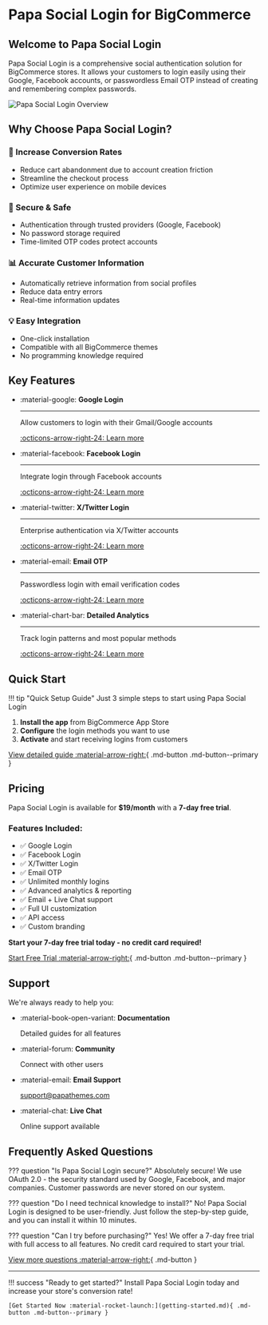 # Papa Social Login for BigCommerce

## Welcome to Papa Social Login

Papa Social Login is a comprehensive social authentication solution for BigCommerce stores. It allows your customers to login easily using their Google, Facebook accounts, or passwordless Email OTP instead of creating and remembering complex passwords.

![Papa Social Login Overview](assets/images/overview.png)

## Why Choose Papa Social Login?

### 🚀 Increase Conversion Rates
- Reduce cart abandonment due to account creation friction
- Streamline the checkout process
- Optimize user experience on mobile devices

### 🔐 Secure & Safe
- Authentication through trusted providers (Google, Facebook)
- No password storage required
- Time-limited OTP codes protect accounts

### 📊 Accurate Customer Information
- Automatically retrieve information from social profiles
- Reduce data entry errors
- Real-time information updates

### 💡 Easy Integration
- One-click installation
- Compatible with all BigCommerce themes
- No programming knowledge required

## Key Features

<div class="grid cards" markdown>

-   :material-google: **Google Login**

    ---

    Allow customers to login with their Gmail/Google accounts

    [:octicons-arrow-right-24: Learn more](features/google-login.md)

-   :material-facebook: **Facebook Login**

    ---

    Integrate login through Facebook accounts

    [:octicons-arrow-right-24: Learn more](features/facebook-login.md)

-   :material-twitter: **X/Twitter Login**

    ---

    Enterprise authentication via X/Twitter accounts

    [:octicons-arrow-right-24: Learn more](features/twitter-login.md)

-   :material-email: **Email OTP**

    ---

    Passwordless login with email verification codes

    [:octicons-arrow-right-24: Learn more](features/otp-login.md)

-   :material-chart-bar: **Detailed Analytics**

    ---

    Track login patterns and most popular methods

    [:octicons-arrow-right-24: Learn more](management/dashboard.md)

</div>

## Quick Start

!!! tip "Quick Setup Guide"
    Just 3 simple steps to start using Papa Social Login

1. **Install the app** from BigCommerce App Store
2. **Configure** the login methods you want to use
3. **Activate** and start receiving logins from customers

[View detailed guide :material-arrow-right:](getting-started.md){ .md-button .md-button--primary }

## Pricing

Papa Social Login is available for **$19/month** with a **7-day free trial**.

### Features Included:
- ✅ Google Login
- ✅ Facebook Login  
- ✅ X/Twitter Login
- ✅ Email OTP
- ✅ Unlimited monthly logins
- ✅ Advanced analytics & reporting
- ✅ Email + Live Chat support
- ✅ Full UI customization
- ✅ API access
- ✅ Custom branding

**Start your 7-day free trial today - no credit card required!**

[Start Free Trial :material-arrow-right:](getting-started.md){ .md-button .md-button--primary }

## Support

We're always ready to help you:

<div class="grid cards" markdown>

-   :material-book-open-variant: **Documentation**

    Detailed guides for all features

-   :material-forum: **Community**

    Connect with other users

-   :material-email: **Email Support**

    support@papathemes.com

-   :material-chat: **Live Chat**

    Online support available

</div>

## Frequently Asked Questions

??? question "Is Papa Social Login secure?"
    Absolutely secure! We use OAuth 2.0 - the security standard used by Google, Facebook, and major companies. Customer passwords are never stored on our system.

??? question "Do I need technical knowledge to install?"
    No! Papa Social Login is designed to be user-friendly. Just follow the step-by-step guide, and you can install it within 10 minutes.

??? question "Can I try before purchasing?"
    Yes! We offer a 7-day free trial with full access to all features. No credit card required to start your trial.

[View more questions :material-arrow-right:](faq.md){ .md-button }

---

!!! success "Ready to get started?"
    Install Papa Social Login today and increase your store's conversion rate!
    
    [Get Started Now :material-rocket-launch:](getting-started.md){ .md-button .md-button--primary }